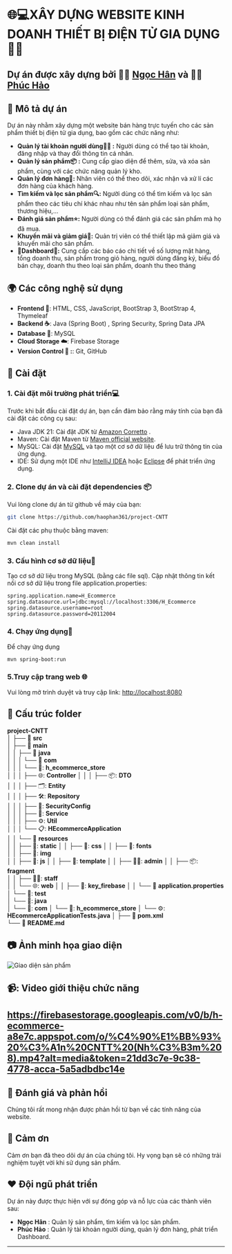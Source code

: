 # 🌐💻XÂY DỰNG WEBSITE KINH DOANH THIẾT BỊ ĐIỆN TỬ GIA DỤNG🛒📱

Dự án được xây dựng bởi 👩‍💻 [Ngọc Hân](https://github.com/HanNguyenLA) và 👨‍💻 [Phúc Hảo](https://github.com/haophan361)
---

## :rocket: Mô tả dự án
Dự án này nhằm xây dựng một website bán hàng trực tuyến cho các sản phẩm thiết bị điện tử gia dụng, bao gồm các chức năng như:
- **Quản lý tài khoản người dùng🧑‍💻 :** Người dùng có thể tạo tài khoản, đăng nhập và thay đổi thông tin cá nhân.
- **Quản lý sản phẩm📦 :** Cung cấp giao diện để thêm, sửa, và xóa sản phẩm, cùng với các chức năng quản lý kho.
- **Quản lý đơn hàng🛒:** Nhân viên có thể theo dõi, xác nhận và xử lí các đơn hàng của khách hàng.
- **Tìm kiếm và lọc sản phẩm🔍:** Người dùng có thể tìm kiếm và lọc sản phẩm theo các tiêu chí khác nhau như tên sản phẩm loại sản phẩm, thương hiệu,...
- **Đánh giá sản phẩm⭐:** Người dùng có thể đánh giá các sản phẩm mà họ đã mua.
- **Khuyến mãi và giảm giá🎁:** Quản trị viên có thể thiết lập mã giảm giá và khuyến mãi cho sản phẩm.
- **:star2:Dashboard:star2::** Cung cấp các báo cáo chi tiết về số lượng mặt hàng, tổng doanh thu, sản phẩm trong giỏ hàng, người dùng đăng ký, biểu đồ bán chạy, doanh thu theo loại sản phẩm, doanh thu theo tháng
## 🌍 Các công nghệ sử dụng
- **Frontend :art:**: HTML, CSS, JavaScript, BootStrap 3, BootStrap 4, Thymeleaf 
- **Backend :coffee:**: Java (Spring Boot) , Spring Security,  Spring Data JPA
- **Database :floppy_disk:**: MySQL
- **Cloud Storage :cloud:**: Firebase Storage
- **Version Control :octopus: :**: Git, GitHub

## :wrench: Cài đặt 
### 1. Cài đặt môi trường phát triển💻
Trước khi bắt đầu cài đặt dự án, bạn cần đảm bảo rằng máy tính của bạn đã cài đặt các công cụ sau:

- Java JDK 21: Cài đặt JDK từ [Amazon Corretto](https://docs.aws.amazon.com/corretto/latest/corretto-21-ug/downloads-list.html) .
- Maven: Cài đặt Maven từ [Maven official website](https://maven.apache.org/download.cgi).
- MySQL: Cài đặt [MySQL](https://dev.mysql.com/downloads/workbench/) và tạo một cơ sở dữ liệu để lưu trữ thông tin của ứng dụng.
- IDE: Sử dụng một IDE như [IntelliJ IDEA](https://www.jetbrains.com/idea/) hoặc [Eclipse](https://www.eclipse.org/) để phát triển ứng dụng.
### 2. Clone dự án và cài đặt dependencies :package:
Vui lòng clone dự án từ github về máy của bạn:
```bash
git clone https://github.com/haophan361/project-CNTT
```
Cài đặt các phụ thuộc bằng maven:
```bash
mvn clean install
```
### 3. Cấu hình cơ sở dữ liệu💾
Tạo cơ sở dữ liệu trong MySQL (bằng các file sql).
Cập nhật thông tin kết nối cơ sở dữ liệu trong file application.properties:
``` properties
spring.application.name=H_Ecommerce
spring.datasource.url=jdbc:mysql://localhost:3306/H_Ecommerce
spring.datasource.username=root
spring.datasource.password=20112004
```
### 4. Chạy ứng dụng🚀
Để chạy ứng dụng 
```bash 
mvn spring-boot:run
```
### 5.Truy cập trang web :globe_with_meridians:
Vui lòng mở trình duyệt và truy cập link:
[http://localhost:8080](http://localhost:8080)



## :file_folder: Cấu trúc folder 

**project-CNTT**                   
│
├── :file_folder: **src**                          
│   ├── :file_folder: **main**                     
│   │   ├── :file_folder: **java**                
│   │   │   └── :file_folder: **com**             
│   │   │       └── 📂: **h_ecommerce_store**      
│   │   │           ├── 🌐: **Controller**
│   │   │           ├── 📦: **DTO**  
│   │   │           ├── 🗂️: **Entity**         
│   │   │           ├── 🛠️: **Repository**     
│   │   │           ├── 🔐: **SecurityConfig**      
│   │   │           ├── 🔧: **Service**    
│   │   │           ├── ⚙️: **Util**  
│   │   │           └── 📋: **HEcommerceApplication**       
│   │   └── :open_file_folder: **resources**        
│   │       ├── 📂: **static** 
│   │            ├── 📁: **css**
│   │            ├── 📁: **fonts**  
│   │            ├── 📁: **img**         
│   │            ├── 📁: **js** 
│   │       ├── 📂: **template** 
│   │           ├── 🧑‍💻: **admin**
│   │           ├── 📦: **fragment**  
│   │           ├── 🧑‍💼: **staff**         
│   │           └── 🌐: **web** 
│   │       ├── 🔐: **key_firebase** 
│   │       └── :loudspeaker: **application.properties**                      
│   └── 📂: **test**                                      
│       └── 📂: **java**      
│           └── 📂: **com** 
│               └── 📂: **h_ecommerce_store** 
│                   └── ⚙️: **HEcommerceApplicationTests.java** 
│
├── :page_facing_up: **pom.xml**                    
└── :memo: **README.md**  

## :camera: Ảnh minh họa giao diện
![Giao diện sản phẩm](https://firebasestorage.googleapis.com/v0/b/h-ecommerce-a8e7c.appspot.com/o/Screenshot%202024-12-02%20221541.png?alt=media&token=54683579-cc83-457c-9440-00fa3ac7239f)

## 📹: Video giới thiệu chức năng
https://firebasestorage.googleapis.com/v0/b/h-ecommerce-a8e7c.appspot.com/o/%C4%90%E1%BB%93%20%C3%A1n%20CNTT%20(Nh%C3%B3m%208).mp4?alt=media&token=21dd3c7e-9c38-4778-acca-5a5adbdbc14e
---
## :memo: Đánh giá và phản hồi
Chúng tôi rất mong nhận được phản hồi từ bạn về các tính năng của website.


## :clap: Cảm ơn 
Cảm ơn bạn đã theo dõi dự án của chúng tôi. Hy vọng bạn sẽ có những trải nghiệm tuyệt vời khi sử dụng sản phẩm.

## :heart:  Đội ngũ phát triển

Dự án này được thực hiện với sự đóng góp và nỗ lực của các thành viên sau:

-  **Ngọc Hân** : Quản lý sản phẩm, tìm kiếm và lọc sản phẩm.
- **Phúc Hảo** : Quản lý tài khoản người dùng, quản lý đơn hàng, phát triển Dashboard.

---



